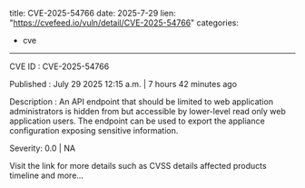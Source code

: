  
title: CVE-2025-54766
date: 2025-7-29
lien: "https://cvefeed.io/vuln/detail/CVE-2025-54766"
categories:
  - cve
---

CVE ID : CVE-2025-54766

Published :  July 29
2025
12:15 a.m. | 7 hours
42 minutes ago

Description : An API endpoint that should be limited to web application administrators is hidden from
but accessible by
lower-level read only web application users. The endpoint can be used to export the appliance configuration
exposing sensitive information.

Severity: 0.0 | NA

Visit the link for more details
such as CVSS details
affected products
timeline
and more...
